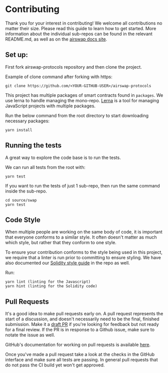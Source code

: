 # Contributing

Thank you for your interest in contributing! We welcome all contributions no matter their size. Please read this guide to learn how to get started. More information about the individual sub-repos can be found in the relevant README.md, as well as on the [airswap docs site](https://about.airswap.io/).

## Set up:

First fork airswap-protocols repository and then clone the project.

Example of clone command after forking with https:

`git clone https://github.com/<YOUR-GITHUB-USER>/airswap-protocols`

This project has multiple packages of smart contracts found in `packages`. We use lerna to handle managing the mono-repo. [Lerna](https://lerna.js.org/) is a tool for managing JavaScript projects with multiple packages.

Run the below command from the root directory to start downloading necessary packages:

`yarn install`

## Running the tests

A great way to explore the code base is to run the tests.

We can run all tests from the root with:

`yarn test`

If you want to run the tests of just 1 sub-repo, then run the same command inside the sub-repo.

```
cd source/swap
yarn test
```

## Code Style

When multiple people are working on the same body of code, it is important that everyone conforms to a similar style. It often doesn't matter as much which style, but rather that they conform to one style.

To ensure your contribution conforms to the style being used in this project, we require that a linter is run prior to committing to ensure styling. We have also documented our [Solidity style guide](SOLIDITY_STYLE_GUIDE.md) in the repo as well.

Run:

```
yarn lint (linting for the Javascript)
yarn hint (linting for the Solidity code)
```

## Pull Requests

It's a good idea to make pull requests early on. A pull request represents the start of a discussion, and doesn't necessarily need to be the final, finished submission. Make it a [draft PR](https://github.blog/2019-02-14-introducing-draft-pull-requests/) if you're looking for feedback but not ready for a final review. If the PR is in response to a Github issue, make sure to notate the issue as well.

GitHub's documentation for working on pull requests is available [here](https://help.github.com/en/github/collaborating-with-issues-and-pull-requests/about-pull-requests).

Once you've made a pull request take a look at the checks in the GitHub interface and make sure all tests are passing. In general pull requests that do not pass the CI build yet won't get approved.
